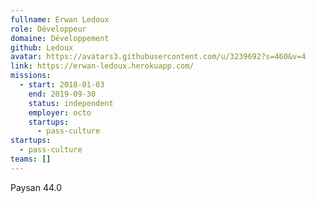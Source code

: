 ```yaml
---
fullname: Erwan Ledoux
role: Développeur
domaine: Développement
github: Ledoux
avatar: https://avatars3.githubusercontent.com/u/3239692?s=460&v=4
link: https://erwan-ledoux.herokuapp.com/
missions:
  - start: 2018-01-03
    end: 2019-09-30
    status: independent
    employer: octo
    startups:
      - pass-culture
startups:
  - pass-culture
teams: []
---
```

Paysan 44.0